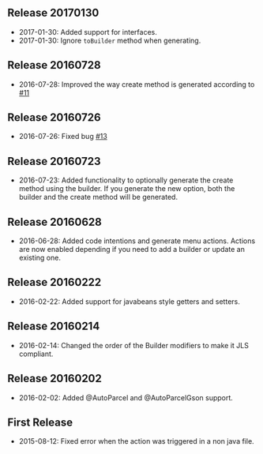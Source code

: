 Release 20170130
-------
* 2017-01-30: Added support for interfaces.
* 2017-01-30: Ignore `toBuilder` method when generating.

Release 20160728
-------
* 2016-07-28: Improved the way create method is generated according to [#11](https://github.com/afcastano/AutoValuePlugin/issues/11)

Release 20160726
-------
* 2016-07-26: Fixed bug [#13](https://github.com/afcastano/AutoValuePlugin/issues/13)

Release 20160723
-------
* 2016-07-23: Added functionality to optionally generate the create method using the builder. If you generate the new option, both the builder and the create method will be generated.

Release 20160628
-------
* 2016-06-28: Added code intentions and generate menu actions. Actions are now enabled depending if you need to add a builder or update an existing one.

Release 20160222
--------
* 2016-02-22: Added support for javabeans style getters and setters.

Release 20160214
--------
* 2016-02-14: Changed the order of the Builder modifiers to make it JLS compliant.

Release 20160202
--------
* 2016-02-02: Added @AutoParcel and @AutoParcelGson support.

First Release
--------
* 2015-08-12: Fixed error when the action was triggered in a non java file.